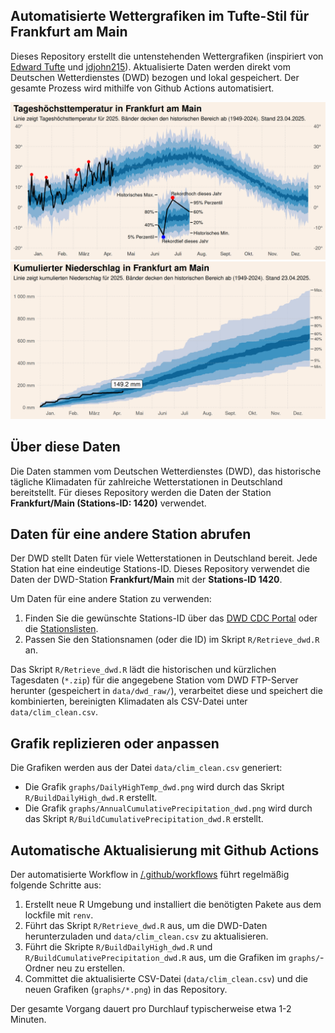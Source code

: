 ## Automatisierte Wettergrafiken im Tufte-Stil für Frankfurt am Main

Dieses Repository erstellt die untenstehenden Wettergrafiken (inspiriert von [Edward Tufte](https://www.edwardtufte.com/bboard/q-and-a-fetch-msg?msg_id=00014g) und [jdjohn215](https://github.com/jdjohn215/milwaukee-weather)). Aktualisierte Daten werden direkt vom Deutschen Wetterdienstes (DWD) bezogen und lokal gespeichert. Der gesamte Prozess wird mithilfe von Github Actions automatisiert.

![Tägliche Höchsttemperatur in Frankfurt am Main](graphs/DailyHighTemp_dwd.png)
![Kumulierter Jahresniederschlag in Frankfurt am Main](graphs/AnnualCumulativePrecipitation_dwd.png)

## Über diese Daten

Die Daten stammen vom Deutschen Wetterdienstes (DWD), das historische tägliche Klimadaten für zahlreiche Wetterstationen in Deutschland bereitstellt. Für dieses Repository werden die Daten der Station **Frankfurt/Main (Stations-ID: 1420)** verwendet.

## Daten für eine andere Station abrufen

Der DWD stellt Daten für viele Wetterstationen in Deutschland bereit. Jede Station hat eine eindeutige Stations-ID. Dieses Repository verwendet die Daten der DWD-Station **Frankfurt/Main** mit der **Stations-ID 1420**.

Um Daten für eine andere Station zu verwenden:

1. Finden Sie die gewünschte Stations-ID über das [DWD CDC Portal](https://cdc.dwd.de/portal/) oder die [Stationslisten](https://opendata.dwd.de/climate_environment/CDC/observations_germany/climate/daily/kl/historical/KL_Tageswerte_Beschreibung_Stationen.txt).
2. Passen Sie den Stationsnamen (oder die ID) im Skript `R/Retrieve_dwd.R` an.

Das Skript `R/Retrieve_dwd.R` lädt die historischen und kürzlichen Tagesdaten (`*.zip`) für die angegebene Station vom DWD FTP-Server herunter (gespeichert in `data/dwd_raw/`), verarbeitet diese und speichert die kombinierten, bereinigten Klimadaten als CSV-Datei unter `data/clim_clean.csv`.

## Grafik replizieren oder anpassen

Die Grafiken werden aus der Datei `data/clim_clean.csv` generiert:

- Die Grafik `graphs/DailyHighTemp_dwd.png` wird durch das Skript `R/BuildDailyHigh_dwd.R` erstellt.
- Die Grafik `graphs/AnnualCumulativePrecipitation_dwd.png` wird durch das Skript `R/BuildCumulativePrecipitation_dwd.R` erstellt.

## Automatische Aktualisierung mit Github Actions

Der automatisierte Workflow in [/.github/workflows](/.github/workflows) führt regelmäßig folgende Schritte aus:

1. Erstellt neue R Umgebung und installiert die benötigten Pakete aus dem lockfile mit `renv`.
2. Führt das Skript `R/Retrieve_dwd.R` aus, um die DWD-Daten herunterzuladen und `data/clim_clean.csv` zu aktualisieren.
3. Führt die Skripte `R/BuildDailyHigh_dwd.R` und `R/BuildCumulativePrecipitation_dwd.R` aus, um die Grafiken im `graphs/`-Ordner neu zu erstellen.
4. Committet die aktualisierte CSV-Datei (`data/clim_clean.csv`) und die neuen Grafiken (`graphs/*.png`) in das Repository.

Der gesamte Vorgang dauert pro Durchlauf typischerweise etwa 1-2 Minuten.
